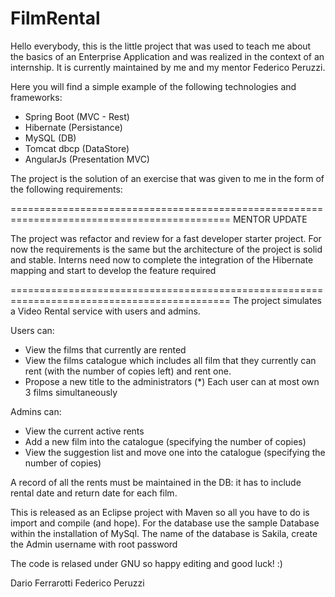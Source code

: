 # FilmRental
Hello everybody, this is the little project that was used to teach me about
the basics of an Enterprise Application and was realized in the context of an internship.
It is currently maintained by me and my mentor Federico Peruzzi.

Here you will find a simple example of the following technologies and frameworks:
- Spring Boot (MVC - Rest)
- Hibernate  (Persistance)
- MySQL  (DB)
- Tomcat dbcp (DataStore)
- AngularJs (Presentation MVC)

The project is the solution of an exercise that was given to me in the form of the
following requirements:

============================================================================================
MENTOR UPDATE

The project was refactor and review for a fast developer starter project. 
For now the requirements is the same but the architecture of the project is solid and stable.
Interns need now to complete the integration of the Hibernate mapping and start to develop the feature required 


============================================================================================
The project simulates a Video Rental service with users and admins.

Users can: 
- View the films that currently are rented
- View the films catalogue which includes all film that they currently can rent 
	(with the number of copies left) and rent one. 
- Propose a new title to the administrators
(*) Each user can at most own 3 films simultaneously

Admins can:
- View the current active rents
- Add a new film into the catalogue (specifying the number of copies)
- View the suggestion list and move one into the catalogue (specifying the number of copies)

A record of all the rents must be maintained in the DB: it has to include rental 
date and return date for each film.


This is released as an Eclipse project with Maven so all you have to do is import and compile
(and hope). 
For the database use the sample Database within the installation of MySql. The name of the 
database is Sakila, create the Admin username with root password

The code is relased under GNU so happy editing and good luck! :)


Dario Ferrarotti
Federico Peruzzi


